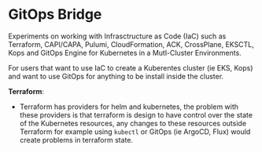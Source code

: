 # GitOps Bridge

Experiments on working with Infrasctructure as Code (IaC) such as Terraform, CAPI/CAPA, Pulumi, CloudFormation, ACK, CrossPlane, EKSCTL, Kops and GitOps Engine  for Kubernetes in a Mutl-Cluster Environments.

For users that want to use IaC to create a Kuberentes cluster (ie EKS, Kops) and want to use GitOps for anything to be install inside the cluster.

**Terraform**:
- Terraform has providers for helm and kubernetes, the problem with these providers is that terraform is design to have control over the state
of the Kubernetes resources, any changes to these resources outside Terraform for example using `kubectl` or GitOps (ie ArgoCD, Flux) would create problems in terraform state.


